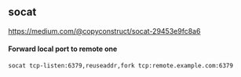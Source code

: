 ## socat

https://medium.com/@copyconstruct/socat-29453e9fc8a6


#### Forward local port to remote one

```
socat tcp-listen:6379,reuseaddr,fork tcp:remote.example.com:6379
```
